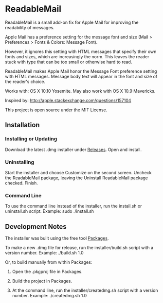 # ReadableMail

ReadableMail is a small add-on fix for Apple Mail for improving the
readability of messages.

Apple Mail has a preference setting for the message font and size (Mail
\> Preferences \> Fonts & Colors: Message Font).

However, it ignores this setting with HTML messages that specify their own
fonts and sizes, which are increasingly the norm. This leaves the reader
stuck with type that can be too small or otherwise hard to read.

ReadableMail makes Apple Mail honor the Message Font preference setting
with HTML messages. Message body text will appear in the font and size of
the reader's choice.

Works with: OS X 10.10 Yosemite. May also work with OS X 10.9 Mavericks.

Inspired by: http://apple.stackexchange.com/questions/157104

This project is open source under the MIT License.

## Installation

### Installing or Updating

Download the latest .dmg installer under [Releases](../../releases).
Open and install.

### Uninstalling

Start the installer and choose Customize on the second screen. Uncheck the
ReadableMail package, leaving the Uninstall ReadableMail package checked.
Finish.

### Command Line

To use the command line instead of the installer, run the install.sh or
uninstall.sh script. Example: sudo ./install.sh

## Development Notes

The installer was built using the free tool
[Packages](http://s.sudre.free.fr/Software/Packages/about.html).

To make a new .dmg file for release, run the installer/build.sh script
with a version number. Example: ./build.sh 1.0

Or, to build manually from within Packages:

1. Open the .pkgproj file in Packages.

2. Build the project in Packages.

3. At the command line, run the installer/createdmg.sh script with a version
number. Example: ./createdmg.sh 1.0
